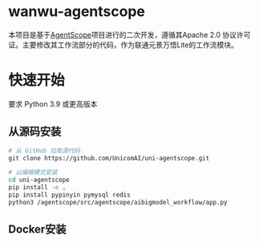 # wanwu-agentscope
本项目是基于[AgentScope](https://github.com/modelscope/agentscope)项目进行的二次开发，遵循其Apache 2.0 协议许可证。主要修改其工作流部分的代码，作为联通元景万悟Lite的工作流模块。

# 快速开始
要求 Python 3.9 或更高版本

## 从源码安装

```bash
# 从 GitHub 拉取源代码
git clone https://github.com/UnicomAI/uni-agentscope.git

# 以编辑模式安装
cd uni-agentscope
pip install -e .
pip install pypinyin pymysql redis
python3 /agentscope/src/agentscope/aibigmodel_workflow/app.py
```

## Docker安装
```bash

```
